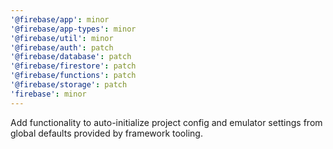 ```yaml
---
'@firebase/app': minor
'@firebase/app-types': minor
'@firebase/util': minor
'@firebase/auth': patch
'@firebase/database': patch
'@firebase/firestore': patch
'@firebase/functions': patch
'@firebase/storage': patch
'firebase': minor
---
```


Add functionality to auto-initialize project config and emulator settings from global defaults provided by framework tooling.
